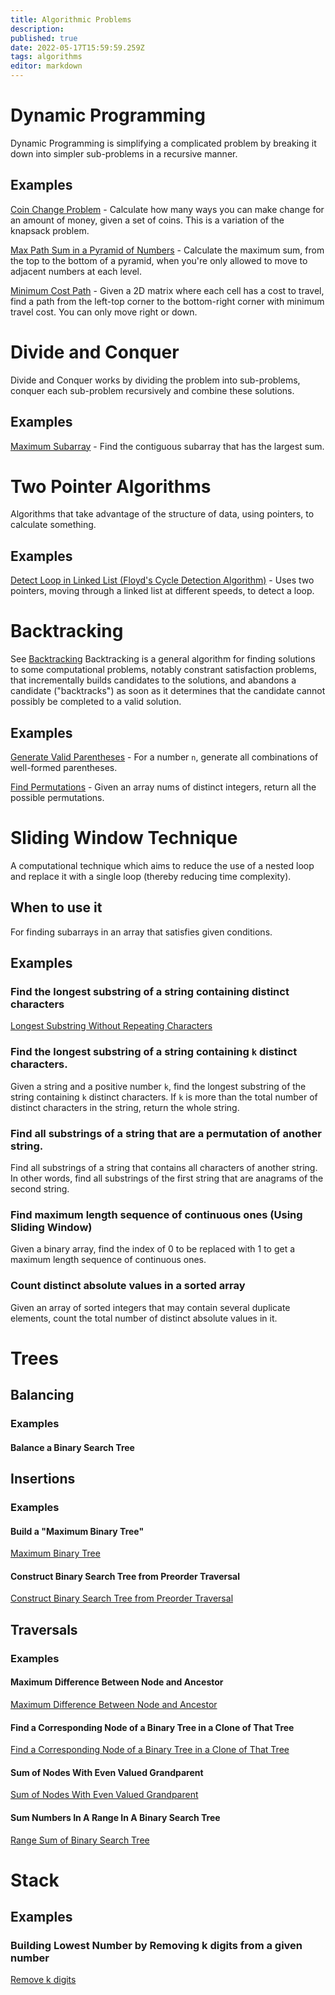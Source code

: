 ```yaml
---
title: Algorithmic Problems
description: 
published: true
date: 2022-05-17T15:59:59.259Z
tags: algorithms
editor: markdown
---
```


# Dynamic Programming
Dynamic Programming is simplifying a complicated problem by breaking it down into simpler sub-problems in a recursive manner.
## Examples
[Coin Change Problem](/computer-science/algorithms/algorithmic-problems/coin-change-problem) - Calculate how many ways you can make change for an amount of money, given a set of coins. This is a variation of the knapsack problem.


[Max Path Sum in a Pyramid of Numbers](/computer-science/algorithms/algorithmic-problems/max-path-sum-in-a-pyramid-of-numbers) - Calculate the maximum sum, from the top to the bottom of a pyramid, when you're only allowed to move to adjacent numbers at each level.

[Minimum Cost Path](/computer-science/algorithms/algorithmic-problems/minimum-cost-path) - Given a 2D matrix where each cell has a cost to travel, find a path from the left-top corner to the bottom-right corner with minimum travel cost. You can only move right or down. 
# Divide and Conquer
Divide and Conquer works by dividing the problem into sub-problems, conquer each sub-problem recursively and combine these solutions.
## Examples
[Maximum Subarray](/computer-science/algorithms/algorithmic-problems/maximum-subarray) - Find the contiguous subarray that has the largest sum. 
# Two Pointer Algorithms 
Algorithms that take advantage of the structure of data, using pointers, to calculate something.

## Examples
[Detect Loop in Linked List (Floyd's Cycle Detection Algorithm)](/computer-science/algorithms/algorithmic-problems/detect-loop-in-linked-list) - Uses two pointers, moving through a linked list at different speeds, to detect a loop.
# Backtracking
See [Backtracking](/computer-science/algorithms/backtracking)
Backtracking is a general algorithm for finding solutions to some computational problems, notably constrant satisfaction problems, that incrementally builds candidates to the solutions, and abandons a candidate ("backtracks") as soon as it determines that the candidate cannot possibly be completed to a valid solution.
## Examples
[Generate Valid Parentheses](/computer-science/algorithms/algorithmic-problems/generate-valid-parentheses) - For a number `n`, generate all combinations of well-formed parentheses.

[Find Permutations](/computer-science/algorithms/algorithmic-problems/find-permutations) - Given an array nums of distinct integers, return all the possible permutations.
# Sliding Window Technique
A computational technique which aims to reduce the use of a nested loop and replace it with a single loop (thereby reducing time complexity).

## When to use it
For finding subarrays in an array that satisfies given conditions. 


## Examples
### Find the longest substring of a string containing distinct characters
[Longest Substring Without Repeating Characters](/computer-science/algorithms/algorithmic-problems/longest-substring-without-repeating-characters)
### Find the longest substring of a string containing `k` distinct characters.
Given a string and a positive number `k`, find the longest substring of the string containing `k` distinct characters. If `k` is more than the total number of distinct characters in the string, return the whole string.
### Find all substrings of a string that are a permutation of another string.
Find all substrings of a string that contains all characters of another string. In other words, find all substrings of the first string that are anagrams of the second string.
### Find maximum length sequence of continuous ones (Using Sliding Window)
Given a binary array, find the index of 0 to be replaced with 1 to get a maximum length sequence of continuous ones.
### Count distinct absolute values in a sorted array
Given an array of sorted integers that may contain several duplicate elements, count the total number of distinct absolute values in it.

# Trees
## Balancing
### Examples
#### Balance a Binary Search Tree
## Insertions
### Examples
#### Build a "Maximum Binary Tree"
[Maximum Binary Tree](/computer-science/algorithms/algorithmic-problems/maximum-binary-tree)
#### Construct Binary Search Tree from Preorder Traversal
[Construct Binary Search Tree from Preorder Traversal](/computer-science/algorithms/algorithmic-problems/construct-binary-tree-from-given-preorder-traversal)
## Traversals
### Examples
#### Maximum Difference Between Node and Ancestor
[Maximum Difference Between Node and Ancestor](/computer-science/algorithms/algorithmic-problems/maximum-difference-between-node-and-ancestor)
#### Find a Corresponding Node of a Binary Tree in a Clone of That Tree
[Find a Corresponding Node of a Binary Tree in a Clone of That Tree](/computer-science/algorithms/algorithmic-problems/find-corresponding-node-of-a-binary-tree-in-a-clone-of-that-tree)
#### Sum of Nodes With Even Valued Grandparent
[Sum of Nodes With Even Valued Grandparent](/computer-science/algorithms/algorithmic-problems/sum-of-nodes-with-even-valued-grandparent)
#### Sum Numbers In A Range In A Binary Search Tree
[Range Sum of Binary Search Tree](/computer-science/algorithms/algorithmic-problems/range-sum-of-bst)

# Stack
## Examples
### Building Lowest Number by Removing k digits from a given number
[Remove k digits](/computer-science/algorithms/algorithmic-problems/remove-k-digits)